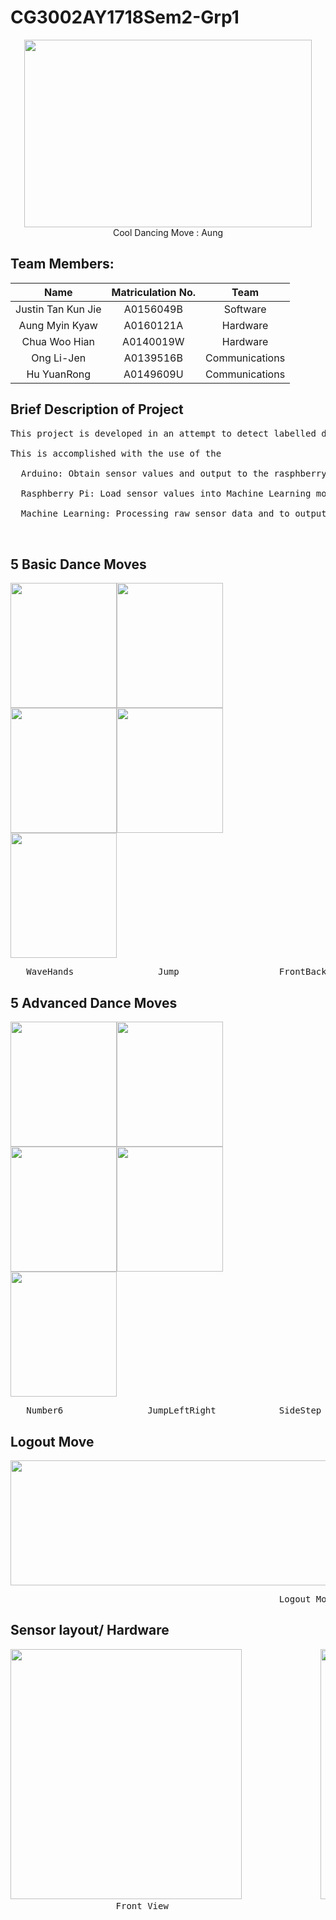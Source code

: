 # CG3002AY1718Sem2-Grp1
<p align="center">
  <img width="460" height="300" src="https://github.com/huyuanrong/CG3002AY1718Sem2-Grp1/blob/master/Dance.gif">
  <br />Cool Dancing Move : Aung
</p>

## **Team Members:**
  
| Name | Matriculation No. | Team |
| :---: | :---: | :---: |
| Justin Tan Kun Jie | A0156049B | Software |
| Aung Myin Kyaw | A0160121A | Hardware |
| Chua Woo Hian | A0140019W | Hardware |
| Ong Li-Jen | A0139516B | Communications |
| Hu YuanRong | A0149609U | Communications |

## **Brief Description of Project**

<p align="left">
  <pre>
This project is developed in an attempt to detect labelled dance moves performed by the user. <br/>
This is accomplished with the use of the <br/>
  Arduino: Obtain sensor values and output to the rasphberry Pi <br/>
  Rasphberry Pi: Load sensor values into Machine Learning model, send the prediction to the server <br/>
  Machine Learning: Processing raw sensor data and to output the prediction.<br/>
  </pre>
<p/>

## **5 Basic Dance Moves**
<p align="left">
  <img width="170" height="200" src="https://github.com/huyuanrong/CG3002AY1718Sem2-Grp1/blob/master/Wavehands.gif"><img width="170" height="200" src="https://github.com/huyuanrong/CG3002AY1718Sem2-Grp1/blob/master/wavehand.gif"><img width="170" height="200" src="https://github.com/huyuanrong/CG3002AY1718Sem2-Grp1/blob/master/wavehand.gif"><img width="170" height="200" src="https://github.com/huyuanrong/CG3002AY1718Sem2-Grp1/blob/master/Turnclap.gif"><img width="170" height="200" src="https://github.com/huyuanrong/CG3002AY1718Sem2-Grp1/blob/master/wavehand.gif">
<pre>
   WaveHands                Jump                   FrontBack              Turnclap             WindowCleaning
</pre>
</p>

## **5 Advanced Dance Moves**
<p align="left">
  <img width="170" height="200" src="https://github.com/huyuanrong/CG3002AY1718Sem2-Grp1/blob/master/Number6.gif"><img width="170" height="200" src="https://github.com/huyuanrong/CG3002AY1718Sem2-Grp1/blob/master/Jumpleftright.gif"><img width="170" height="200" src="https://github.com/huyuanrong/CG3002AY1718Sem2-Grp1/blob/master/wavehand.gif"><img width="170" height="200" src="https://github.com/huyuanrong/CG3002AY1718Sem2-Grp1/blob/master/Squadturnclap.gif"><img width="170" height="200" src="https://github.com/huyuanrong/CG3002AY1718Sem2-Grp1/blob/master/Window360.gif">
<pre>
   Number6                JumpLeftRight            SideStep           SquadTurnclap         WindowCleaning360
</pre>
</p>

## **Logout Move**
<p align="left">
  <img width="1000" height="200" src="https://github.com/huyuanrong/CG3002AY1718Sem2-Grp1/blob/master/wavehand.gif">
<pre>
                                                   Logout Move            
</pre>
</p>

## **Sensor layout/ Hardware**
<pre>
<img width="370" height="400" src="https://github.com/huyuanrong/CG3002AY1718Sem2-Grp1/blob/master/backview.jpeg">               <img width="370" height="400" src="https://github.com/huyuanrong/CG3002AY1718Sem2-Grp1/blob/master/frontview.jpeg">               <img width="370" height="400" src="https://github.com/huyuanrong/CG3002AY1718Sem2-Grp1/blob/master/insidebag.jpeg">
                    Front View                                                       Back View                                                     Inside Bag
</pre>
